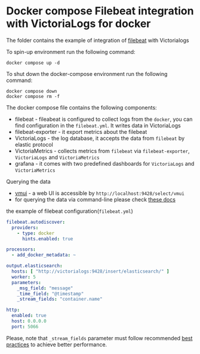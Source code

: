 # Docker compose Filebeat integration with VictoriaLogs for docker

The folder contains the example of integration of [filebeat](https://www.elastic.co/guide/en/beats/filebeat/current/filebeat-overview.html) with Victorialogs

To spin-up environment  run the following command:
```
docker compose up -d 
```

To shut down the docker-compose environment run the following command:
```
docker compose down
docker compose rm -f
```

The docker compose file contains the following components:

* filebeat - fileabeat is configured to collect logs from the `docker`, you can find configuration in the `filebeat.yml`. It writes data in VictoriaLogs
* filebeat-exporter - it export metrics about the filebeat
* VictoriaLogs - the log database, it accepts the data from `filebeat` by elastic protocol
* VictoriaMetrics - collects metrics from `filebeat` via `filebeat-exporter`, `VictoriaLogs` and `VictoriaMetrics`
* grafana - it comes with two predefined dashboards for `VictoriaLogs` and `VictoriaMetrics`

Querying the data 

* [vmui](https://docs.victoriametrics.com/VictoriaLogs/querying/#vmui) - a web UI is accessible by `http://localhost:9428/select/vmui`
* for querying the data via command-line please check [these docs](https://docs.victoriametrics.com/VictoriaLogs/querying/#command-line)

the example of filebeat configuration(`filebeat.yml`)

```yaml
filebeat.autodiscover:
  providers:
    - type: docker
      hints.enabled: true

processors:
  - add_docker_metadata: ~

output.elasticsearch:
  hosts: [ "http://victorialogs:9428/insert/elasticsearch/" ]
  worker: 5
  parameters:
    _msg_field: "message"
    _time_field: "@timestamp"
    _stream_fields: "container.name"

http:
  enabled: true
  host: 0.0.0.0
  port: 5066
```

Please, note that `_stream_fields` parameter must follow recommended [best practices](https://docs.victoriametrics.com/VictoriaLogs/keyConcepts.html#stream-fields) to achieve better performance.